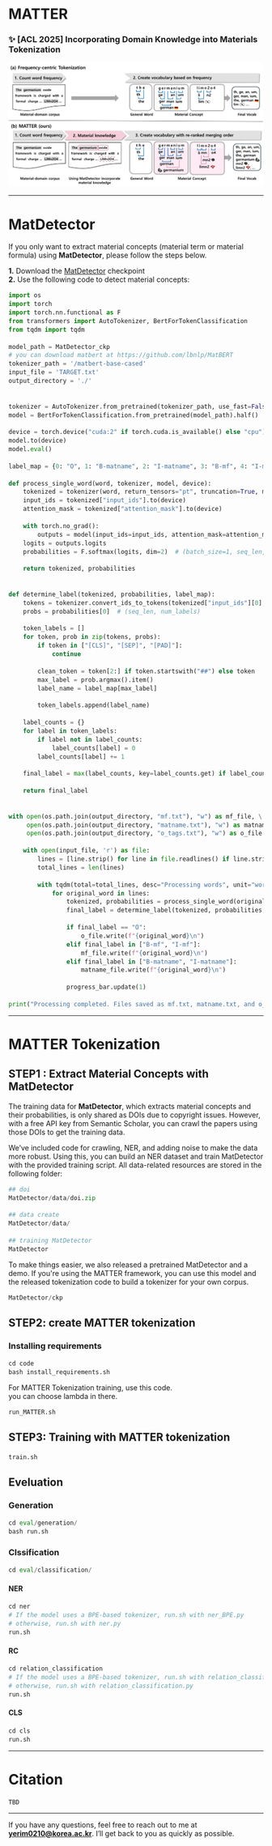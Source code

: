 # MATTER

### ✨ [ACL 2025] Incorporating Domain Knowledge into Materials Tokenization

<div align="center">
  <img src="src/main.jpg" alt="Main Figure" width="600"/>
</div>


----

# MatDetector

If you only want to extract material concepts (material term or material formula) using **MatDetector**, please follow the steps below.

**1.** Download the [MatDetector](https://drive.google.com/file/d/16YePnmrNNZ98PrxsMm3873uVfsROjH-C/view?usp=sharing) checkpoint   
**2.** Use the following code to detect material concepts:


```python
import os
import torch
import torch.nn.functional as F
from transformers import AutoTokenizer, BertForTokenClassification
from tqdm import tqdm

model_path = MatDetector_ckp
# you can download matbert at https://github.com/lbnlp/MatBERT
tokenizer_path = '/matbert-base-cased'
input_file = 'TARGET.txt'
output_directory = './'


tokenizer = AutoTokenizer.from_pretrained(tokenizer_path, use_fast=False, do_lower_case=False)
model = BertForTokenClassification.from_pretrained(model_path).half()  

device = torch.device("cuda:2" if torch.cuda.is_available() else "cpu")
model.to(device)
model.eval() 

label_map = {0: "O", 1: "B-matname", 2: "I-matname", 3: "B-mf", 4: "I-mf"}

def process_single_word(word, tokenizer, model, device):
    tokenized = tokenizer(word, return_tensors="pt", truncation=True, max_length=128)
    input_ids = tokenized["input_ids"].to(device)
    attention_mask = tokenized["attention_mask"].to(device)

    with torch.no_grad():
        outputs = model(input_ids=input_ids, attention_mask=attention_mask)
    logits = outputs.logits
    probabilities = F.softmax(logits, dim=2)  # (batch_size=1, seq_len, num_labels)

    return tokenized, probabilities


def determine_label(tokenized, probabilities, label_map):
    tokens = tokenizer.convert_ids_to_tokens(tokenized["input_ids"][0].tolist())
    probs = probabilities[0]  # (seq_len, num_labels)

    token_labels = []
    for token, prob in zip(tokens, probs):
        if token in ["[CLS]", "[SEP]", "[PAD]"]:
            continue

        clean_token = token[2:] if token.startswith("##") else token
        max_label = prob.argmax().item()
        label_name = label_map[max_label]

        token_labels.append(label_name)

    label_counts = {}
    for label in token_labels:
        if label not in label_counts:
            label_counts[label] = 0
        label_counts[label] += 1

    final_label = max(label_counts, key=label_counts.get) if label_counts else "O"
    
    return final_label


with open(os.path.join(output_directory, "mf.txt"), "w") as mf_file, \
     open(os.path.join(output_directory, "matname.txt"), "w") as matname_file, \
     open(os.path.join(output_directory, "o_tags.txt"), "w") as o_file:

    with open(input_file, 'r') as file:
        lines = [line.strip() for line in file.readlines() if line.strip()]  
        total_lines = len(lines)

        with tqdm(total=total_lines, desc="Processing words", unit="words") as progress_bar:
            for original_word in lines:
                tokenized, probabilities = process_single_word(original_word, tokenizer, model, device)
                final_label = determine_label(tokenized, probabilities, label_map)

                if final_label == "O":
                    o_file.write(f"{original_word}\n")
                elif final_label in ["B-mf", "I-mf"]:
                    mf_file.write(f"{original_word}\n")
                elif final_label in ["B-matname", "I-matname"]:
                    matname_file.write(f"{original_word}\n")

                progress_bar.update(1)

print("Processing completed. Files saved as mf.txt, matname.txt, and o_tags.txt.")

```


----

# MATTER Tokenization





## STEP1 : Extract Material Concepts with MatDetector
The training data for **MatDetector**, which extracts material concepts and their probabilities, is only shared as DOIs due to copyright issues. 
However, with a free API key from Semantic Scholar, you can crawl the papers using those DOIs to get the training data.

We’ve included code for crawling, NER, and adding noise to make the data more robust. Using this, you can build an NER dataset and train MatDetector with the provided training script.
All data-related resources are stored in the following folder:

```python
## doi
MatDetector/data/doi.zip

## data create
MatDetector/data/

## training MatDetector
MatDetector
```

To make things easier, we also released a pretrained MatDetector and a demo. If you're using the MATTER framework, you can use this model and the released tokenization code to build a tokenizer for your own corpus.

```python
MatDetector/ckp
```




## STEP2: create MATTER tokenization 



### Installing requirements
```python
cd code
bash install_requirements.sh
```


For MATTER Tokenization training, use this code.     
you can choose lambda in there.
```python
run_MATTER.sh
```



## STEP3: Training with MATTER tokenization

```python
train.sh
```




## Eveluation

### Generation

```python
cd eval/generation/
bash run.sh
```

### Clssification


```python
cd eval/classification/
```

#### NER
```python
cd ner
# If the model uses a BPE-based tokenizer, run.sh with ner_BPE.py
# otherwise, run.sh with ner.py
run.sh
```

#### RC
```python
cd relation_classification
# If the model uses a BPE-based tokenizer, run.sh with relation_classification_BPE.py
# otherwise, run.sh with relation_classification.py
run.sh
```

#### CLS

```python
cd cls
run.sh
```

----

# Citation


```
TBD
```


-----



If you have any questions, feel free to reach out to me at **yerim0210@korea.ac.kr**. I’ll get back to you as quickly as possible.


